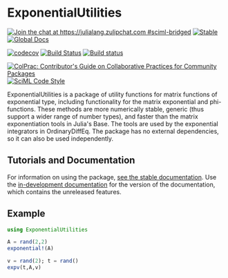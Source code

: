 # ExponentialUtilities

[![Join the chat at https://julialang.zulipchat.com #sciml-bridged](https://img.shields.io/static/v1?label=Zulip&message=chat&color=9558b2&labelColor=389826)](https://julialang.zulipchat.com/#narrow/stream/279055-sciml-bridged)
[![Stable](https://img.shields.io/badge/docs-stable-blue.svg)](http://exponentialutilities.sciml.ai/stable/)
[![Global Docs](https://img.shields.io/badge/docs-SciML-blue.svg)](https://docs.sciml.ai/dev/modules/ExponentialUtilities/)

[![codecov](https://codecov.io/gh/SciML/ExponentialUtilities.jl/branch/master/graph/badge.svg)](https://codecov.io/gh/SciML/ExponentialUtilities.jl)
[![Build Status](https://github.com/SciML/ExponentialUtilities.jl/workflows/CI/badge.svg)](https://github.com/SciML/ExponentialUtilities.jl/actions?query=workflow%3ACI)
[![Build status](https://badge.buildkite.com/7c96b830f694a59b4171d8c20af570381bd557ff1acc1e23f1.svg)](https://buildkite.com/julialang/exponentialutilities-dot-jl)

[![ColPrac: Contributor's Guide on Collaborative Practices for Community Packages](https://img.shields.io/badge/ColPrac-Contributor's%20Guide-blueviolet)](https://github.com/SciML/ColPrac)
[![SciML Code Style](https://img.shields.io/static/v1?label=code%20style&message=SciML&color=9558b2&labelColor=389826)](https://github.com/SciML/SciMLStyle)

ExponentialUtilities is a package of utility functions for matrix functions of exponential type, including functionality
for the matrix exponential and phi-functions. These methods are more numerically stable, generic (thus support a wider 
range of number types), and faster than the matrix exponentiation tools in Julia's Base. The tools are used by the exponential 
integrators in OrdinaryDiffEq. The package has no external dependencies, so it can also be used independently.

## Tutorials and Documentation

For information on using the package,
[see the stable documentation](https://exponentialutilities.sciml.ai/stable/). Use the
[in-development documentation](https://exponentialutilities.sciml.ai/dev/) for the version of
the documentation, which contains the unreleased features.

## Example

```julia
using ExponentialUtilities

A = rand(2,2)
exponential!(A)

v = rand(2); t = rand()
expv(t,A,v)
```
